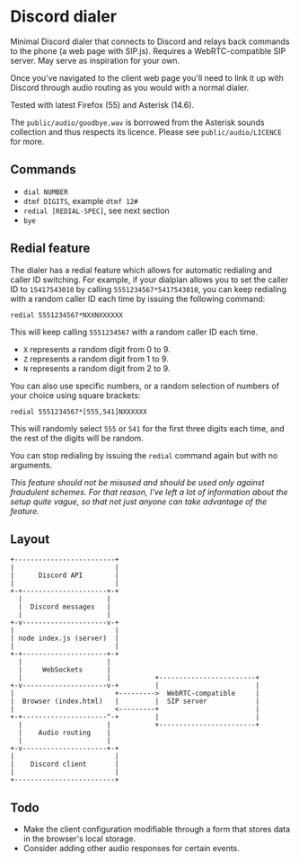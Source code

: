 # Discord dialer

Minimal Discord dialer that connects to Discord and relays back commands to the phone (a web page with SIP.js). Requires a WebRTC-compatible SIP server. May serve as inspiration for your own.

Once you've navigated to the client web page you'll need to link it up with Discord through audio routing as you would with a normal dialer.

Tested with latest Firefox (55) and Asterisk (14.6).

The `public/audio/goodbye.wav` is borrowed from the Asterisk sounds collection and thus respects its licence. Please see `public/audio/LICENCE` for more.

## Commands

* `dial NUMBER`
* `dtmf DIGITS`, example `dtmf 12#`
* `redial [REDIAL-SPEC]`, see next section
* `bye`

## Redial feature

The dialer has a redial feature which allows for automatic redialing and caller ID switching. For example, if your dialplan allows you to set the caller ID to `15417543010` by calling `5551234567*5417543010`, you can keep redialing with a random caller ID each time by issuing the following command:

`redial 5551234567*NXXNXXXXXX`

This will keep calling `5551234567` with a random caller ID each time.

* `X` represents a random digit from 0 to 9.
* `Z` represents a random digit from 1 to 9.
* `N` represents a random digit from 2 to 9.

You can also use specific numbers, or a random selection of numbers of your choice using square brackets:

`redial 5551234567*[555,541]NXXXXXX`

This will randomly select `555` or `541` for the first three digits each time, and the rest of the digits will be random.

You can stop redialing by issuing the `redial` command again but with no arguments.

*This feature should not be misused and should be used only against fraudulent schemes. For that reason, I've left a lot of information about the setup quite vague, so that not just anyone can take advantage of the feature.*

## Layout

```
+-------------------------+
|                         |
|      Discord API        |
|                         |
+-+---------------------+-+
  |                     |
  |  Discord messages   |
  |                     |
+-v---------------------v-+
|                         |
| node index.js (server)  |
|                         |
+-+---------------------+-+
  |                     |
  |     WebSockets      |
  |                     |           +------------------------+
+-v---------------------v-+         |                        |
|                         +--------->  WebRTC-compatible     |
|  Browser (index.html)   |         |  SIP server            |
|                         <---------+                        |
+-+---------------------^-+         |                        |
  |                     |           +------------------------+
  |    Audio routing    |
  |                     |
+-v---------------------+-+
|                         |
|    Discord client       |
|                         |
+-------------------------+
```

## Todo

* Make the client configuration modifiable through a form that stores data in the browser's local storage.
* Consider adding other audio responses for certain events.

